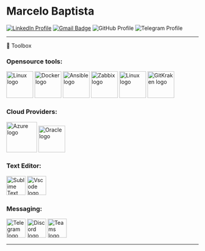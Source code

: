 # Marcelo Baptista

[![LinkedIn Profile](https://img.shields.io/badge/LinkedIn-blue?style=flat-square&logo=linkedin&labelColor=blue&url=https://www.linkedin.com/in/marcelocbaptista/)](hhttps://www.linkedin.com/in/marcelocbaptista/)
[![Gmail Badge](https://img.shields.io/badge/-Gmail-c14438?style=flat-square&logo=Gmail&logoColor=white&url=mailto:marcelocbaptista@gmail.com)](mailto:marcelocbaptista@gmail.com)
![GitHub Profile](https://img.shields.io/badge/GitHub-lightgrey?style=flat-square&logo=github&url=https://github.com/marcelobaptista)
![Telegram Profile](https://img.shields.io/badge/Telegram-grey?style=flat-square&logo=telegram&url=https://telegram.me/marcelobaptista)

---

🧰 Toolbox

### Opensource tools:

<img src="https://cdn.worldvectorlogo.com/logos/linux-tux.svg" alt="Linux logo" width="70" height="70"/> <img src="https://cdn.worldvectorlogo.com/logos/docker.svg" alt="Docker logo" width="70" height="70"/>  <img src="https://cdn.worldvectorlogo.com/logos/ansible.svg" alt="Ansible logo" width="70" height="70"/> <img src="https://cdn.worldvectorlogo.com/logos/zabbix-1.svg" alt="Zabbix logo" width="70" height="70"/> <img src="https://cdn.worldvectorlogo.com/logos/grafana.svg" alt="Linux logo" width="70" height="70"/> <img src="https://cdn.worldvectorlogo.com/logos/gitkraken.svg" alt="GitKraken logo" width="70" height="70"/>

### Cloud Providers: 

<img src="https://cdn.worldvectorlogo.com/logos/microsoft-azure-2.svg" alt="Azure logo" width="80" height="80"/> <img src="https://cdn.worldvectorlogo.com/logos/oracle-6.svg" alt="Oracle logo" width="70" height="70"/> 

### Text Editor:

<img src="https://cdn.worldvectorlogo.com/logos/sublime-text.svg" alt="Sublime Text logo" width="50" height="50"/> <img src="https://cdn.worldvectorlogo.com/logos/visual-studio-code-1.svg" alt="Vscode logo" width="50" height="50"/> 

### Messaging:

<img src="https://cdn.worldvectorlogo.com/logos/telegram.svg" alt="Telegram logo" width="50" height="50"/> <img src="https://cdn.worldvectorlogo.com/logos/discord.svg" alt="Discord logo" width="50" height="50"/> <img src="https://cdn.worldvectorlogo.com/logos/microsoft-teams.svg" alt="Teams logo" width="50" height="50"/> 


---





